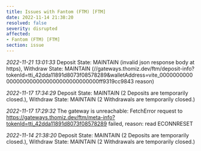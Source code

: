 ```yaml
---
title: Issues with Fantom (FTM) [FTM]
date: 2022-11-14 21:38:20
resolved: false
severity: disrupted
affected:
- Fantom (FTM) [FTM]
section: issue
---
```


*2022-11-21 13:01:33* Deposit State: MAINTAIN (invalid json response body at https), Withdraw State: MAINTAIN (//gateways.thomiz.dev/ftm/deposit-info?tokenId=tti_42dda11891d8073f08578289&walletAddress=vite_00000000000000000000000000000000000000ff9319cc9843 reason)

*2022-11-17 17:34:29* Deposit State: MAINTAIN (2 Deposits are temporarily closed.), Withdraw State: MAINTAIN (2 Withdrawals are temporarily closed.)

*2022-11-17 17:29:32* The gateway is unreachable: FetchError request to https://gateways.thomiz.dev/ftm/meta-info?tokenId=tti_42dda11891d8073f08578289 failed, reason: read ECONNRESET

*2022-11-14 21:38:20* Deposit State: MAINTAIN (2 Deposits are temporarily closed.), Withdraw State: MAINTAIN (2 Withdrawals are temporarily closed.)